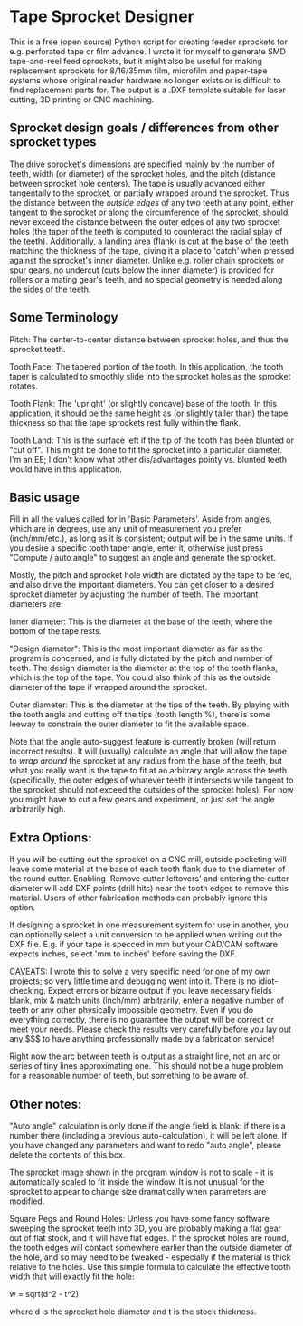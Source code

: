 # Tape Sprocket Designer

This is a free (open source) Python script for creating feeder sprockets for e.g. perforated tape or film advance. I wrote it for myself to generate SMD tape-and-reel feed sprockets, but it might also be useful for making replacement sprockets for 8/16/35mm film, microfilm and paper-tape systems whose original reader hardware no longer exists or is difficult to find replacement parts for. The output is a .DXF template suitable for laser cutting, 3D printing or CNC machining.




## Sprocket design goals / differences from other sprocket types

The drive sprocket's dimensions are specified mainly by the number of teeth, width (or diameter) of the sprocket holes, and the pitch (distance between sprocket hole centers). The tape is usually advanced either tangentally to the sprocket, or partially wrapped around the sprocket. Thus the distance between the <i>outside edges</i> of any two teeth at any point, either tangent to the sprocket or along the circumference of the sprocket, should never exceed the distance between the outer edges of any two sprocket holes (the taper of the teeth is computed to counteract the radial splay of the teeth). Additionally, a landing area (flank) is cut at the base of the teeth matching the thickness of the tape, giving it a place to 'catch' when pressed against the sprocket's inner diameter. Unlike e.g. roller chain sprockets or spur gears, no undercut (cuts below the inner diameter) is provided for rollers or a mating gear's teeth, and no special geometry is needed along the sides of the teeth.




## Some Terminology

Pitch: The center-to-center distance between sprocket holes, and thus the sprocket teeth.

Tooth Face: The tapered portion of the tooth. In this application, the tooth taper is calculated to smoothly slide into the sprocket holes as the sprocket rotates.

Tooth Flank: The 'upright' (or slightly concave) base of the tooth. In this application, it should be the same height as (or slightly taller than) the tape thickness so that the tape sprockets rest fully within the flank.

Tooth Land: This is the surface left if the tip of the tooth has been blunted or "cut off". This might be done to fit the sprocket into a particular diameter. I'm an EE; I don't know what other dis/advantages pointy vs. blunted teeth would have in this application.




## Basic usage

Fill in all the values called for in 'Basic Parameters'. Aside from angles, which are in degrees, use any unit of measurement you prefer (inch/mm/etc.), as long as it is consistent; output will be in the same units. If you desire a specific tooth taper angle, enter it, otherwise just press "Compute / auto angle" to suggest an angle and generate the sprocket.

Mostly, the pitch and sprocket hole width are dictated by the tape to be fed, and also drive the important diameters. You can get closer to a desired sprocket diameter by adjusting the number of teeth. The important diameters are:

Inner diameter: This is the diameter at the base of the teeth, where the bottom of the tape rests.

"Design diameter": This is the most important diameter as far as the program is concerned, and is fully dictated by the pitch and number of teeth. The design diameter is the diameter at the top of the tooth flanks, which is the top of the tape. You could also think of this as the outside diameter of the tape if wrapped around the sprocket.

Outer diameter: This is the diameter at the tips of the teeth. By playing with the tooth angle and cutting off the tips (tooth length %), there is some leeway to constrain the outer diameter to fit the available space.

Note that the angle auto-suggest feature is currently broken (will return incorrect results). It will (usually) calculate an angle that will allow the tape to *wrap around* the sprocket at any radius from the base of the teeth, but what you really want is the tape to fit at an arbitrary angle across the teeth (specifically, the outer edges of whatever teeth it intersects while tangent to the sprocket should not exceed the outsides of the sprocket holes). For now you might have to cut a few gears and experiment, or just set the angle arbitrarily high.


## Extra Options:
If you will be cutting out the sprocket on a CNC mill, outside pocketing will leave some material at the base of each tooth flank due to the diameter of the round cutter. Enabling 'Remove cutter leftovers' and entering the cutter diameter will add DXF points (drill hits) near the tooth edges to remove this material. Users of other fabrication methods can probably ignore this option.

If designing a sprocket in one measurement system for use in another, you can optionally select a unit conversion to be applied when writing out the DXF file. E.g. if your tape is specced in mm but your CAD/CAM software expects inches, select 'mm to inches' before saving the DXF.



CAVEATS:
I wrote this to solve a very specific need for one of my own projects; so very little time and debugging went into it. There is no idiot-checking. Expect errors or bizarre output if you leave necessary fields blank, mix & match units (inch/mm) arbitrarily, enter a negative number of teeth or any other physically impossible geometry. Even if you do everything correctly, there is no guarantee the output will be correct or meet your needs. Please check the results very carefully before you lay out any $$$ to have anything professionally made by a fabrication service!

Right now the arc between teeth is output as a straight line, not an arc or series of tiny lines approximating one. This should not be a huge problem for a reasonable number of teeth, but something to be aware of.



## Other notes:

"Auto angle" calculation is only done if the angle field is blank: if there is a number there (including a previous auto-calculation), it will be left alone. If you have changed any parameters and want to redo "auto angle", please delete the contents of this box.

The sprocket image shown in the program window is not to scale - it is automatically scaled to fit inside the window. It is not unusual for the sprocket to appear to change size dramatically when parameters are modified.

Square Pegs and Round Holes:
Unless you have some fancy software sweeping the sprocket teeth into 3D, you are probably making a flat gear out of flat stock, and it will have flat edges. If the sprocket holes are round, the tooth edges will contact somewhere earlier than the outside diameter of the hole, and so may need to be tweaked - especially if the material is thick relative to the holes. Use this simple formula to calculate the effective tooth width that will exactly fit the hole:

w = sqrt(d^2 - t^2)

where d is the sprocket hole diameter and t is the stock thickness.

